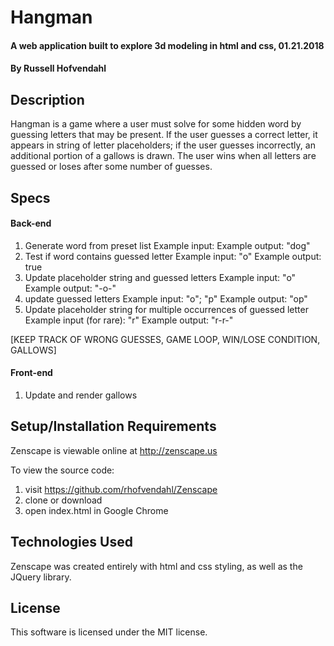 # Hangman

#### A web application built to explore 3d modeling in html and css, 01.21.2018

#### By Russell Hofvendahl

## Description

Hangman is a game where a user must solve for some hidden word by guessing letters that may be present. If the user guesses a correct letter, it appears in string of letter placeholders; if the user guesses incorrectly, an additional portion of a gallows is drawn. The user wins when all letters are guessed or loses after some number of guesses.

## Specs

#### Back-end

1. Generate word from preset list
  Example input:
  Example output: "dog"
2. Test if word contains guessed letter
  Example input: "o"
  Example output: true
3. Update placeholder string and guessed letters
  Example input: "o"
  Example output: "-o-"
4. update guessed letters
  Example input: "o"; "p"
  Example output: "op"
5. Update placeholder string for multiple occurrences of guessed letter
  Example input (for rare): "r"
  Example output: "r-r-"

[KEEP TRACK OF WRONG GUESSES, GAME LOOP, WIN/LOSE CONDITION, GALLOWS]

#### Front-end

1. Update and render gallows

## Setup/Installation Requirements

Zenscape is viewable online at http://zenscape.us

To view the source code:
1. visit https://github.com/rhofvendahl/Zenscape
2. clone or download
3. open index.html in Google Chrome

## Technologies Used

Zenscape was created entirely with html and css styling, as well as the JQuery library.

## License

This software is licensed under the MIT license.
